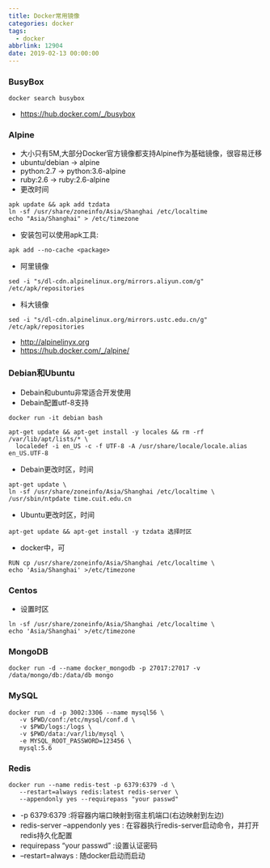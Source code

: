```yaml
---
title: Docker常用镜像
categories: docker
tags:
  - docker
abbrlink: 12904
date: 2019-02-13 00:00:00
---
```


### BusyBox

```sh
docker search busybox
```
- https://hub.docker.com/_/busybox

### Alpine
- 大小只有5M,大部分Docker官方镜像都支持Alpine作为基础镜像，很容易迁移
- ubuntu/debian -> alpine
- python:2.7 -> python:3.6-alpine
- ruby:2.6 -> ruby:2.6-alpine
- 更改时间

<!--more-->

```
apk update && apk add tzdata
ln -sf /usr/share/zoneinfo/Asia/Shanghai /etc/localtime
echo "Asia/Shanghai" > /etc/timezone
```
- 安装包可以使用apk工具:
```
apk add --no-cache <package> 
```
- 阿里镜像
```
sed -i "s/dl-cdn.alpinelinux.org/mirrors.aliyun.com/g" /etc/apk/repositories
```
- 科大镜像
```
sed -i "s/dl-cdn.alpinelinux.org/mirrors.ustc.edu.cn/g" /etc/apk/repositories
```

- http://alpinelinyx.org
- https://hub.docker.com/_/alpine/

### Debian和Ubuntu
- Debain和ubuntu非常适合开发使用
- Debain配置utf-8支持

```
docker run -it debian bash

apt-get update && apt-get install -y locales && rm -rf /var/lib/apt/lists/* \
  localedef -i en_US -c -f UTF-8 -A /usr/share/locale/locale.alias en_US.UTF-8

```
- Debain更改时区，时间
```
apt-get update \
ln -sf /usr/share/zoneinfo/Asia/Shanghai /etc/localtime \
/usr/sbin/ntpdate time.cuit.edu.cn
```

- Ubuntu更改时区，时间
```
apt-get update && apt-get install -y tzdata 选择时区
```
- docker中，可
```
RUN cp /usr/share/zoneinfo/Asia/Shanghai /etc/localtime \
echo 'Asia/Shanghai' >/etc/timezone
```

### Centos
- 设置时区
```
ln -sf /usr/share/zoneinfo/Asia/Shanghai /etc/localtime \
echo 'Asia/Shanghai' >/etc/timezone
```

### MongoDB
```
docker run -d --name docker_mongodb -p 27017:27017 -v /data/mongo/db:/data/db mongo
```

### MySQL
```
docker run -d -p 3002:3306 --name mysql56 \
   -v $PWD/conf:/etc/mysql/conf.d \
   -v $PWD/logs:/logs \
   -v $PWD/data:/var/lib/mysql \
   -e MYSQL_ROOT_PASSWORD=123456 \
   mysql:5.6
```

### Redis
```
docker run --name redis-test -p 6379:6379 -d \
   --restart=always redis:latest redis-server \
   --appendonly yes --requirepass "your passwd"
```
- -p 6379:6379 :将容器内端口映射到宿主机端口(右边映射到左边) 
- redis-server –appendonly yes : 在容器执行redis-server启动命令，并打开redis持久化配置 
- requirepass “your passwd” :设置认证密码 
- –restart=always : 随docker启动而启动

